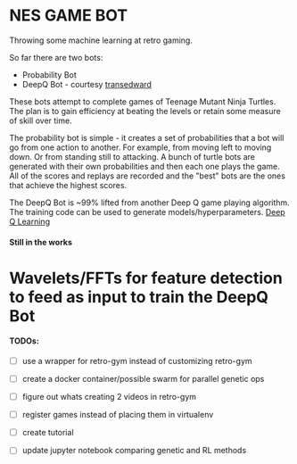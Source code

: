 # NES GAME BOT


Throwing some machine learning at retro gaming.

So far there are two bots:

+ Probability Bot
+ DeepQ Bot - courtesy [transedward](https://github.com/transedward/pytorch-dqn)

These bots attempt to complete games of Teenage Mutant Ninja Turtles.
The plan is to gain efficiency at beating the levels or retain some measure of skill over time.

The probability bot is simple - it creates a set of probabilities that a bot will go from one action to another.
For example, from moving left to moving down. Or from standing still to attacking.
A bunch of turtle bots are generated with their own probabilities and then each one plays the game.
All of the scores and replays are recorded and the "best" bots are the ones that achieve the highest scores.

The DeepQ Bot is ~99% lifted from another Deep Q game playing algorithm.
The training code can be used to generate models/hyperparameters.
[Deep Q Learning](https://en.wikipedia.org/wiki/Q-learning#Deep_Q-learning)


#### Still in the works
 # Wavelets/FFTs for feature detection to feed as input to train the DeepQ Bot

#### TODOs:
 - [ ] use a wrapper for retro-gym instead of customizing retro-gym
 - [ ] create a docker container/possible swarm for parallel genetic ops
 - [ ] figure out whats creating 2 videos in retro-gym
 - [ ] register games instead of placing them in virtualenv
 - [ ] create tutorial
 - [ ] update jupyter notebook comparing genetic and RL methods


